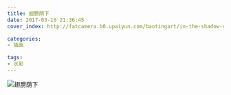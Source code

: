 ```yaml
---
title: 翅膀荫下
date: 2017-03-10 21:36:45
cover_index: http://fatcamera.b0.upaiyun.com/baotingart/in-the-shadow-of-your-wings/itsoyw-500x500.jpg

categories:
- 插画

tags:
- 水彩
---
```


![翅膀荫下](http://fatcamera.b0.upaiyun.com/baotingart/in-the-shadow-of-your-wings/itsoyw-960.jpg)
